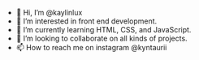 - 👋 Hi, I’m @kaylinlux
- 👀 I’m interested in front end development.
- 🌱 I’m currently learning HTML, CSS, and JavaScript.
- 💞️ I’m looking to collaborate on all kinds of projects.
- 📫 How to reach me on instagram @kyntaurii

<!---
kaylinlux/kaylinlux is a ✨ special ✨ repository because its `README.md` (this file) appears on your GitHub profile.
You can click the Preview link to take a look at your changes.
--->
